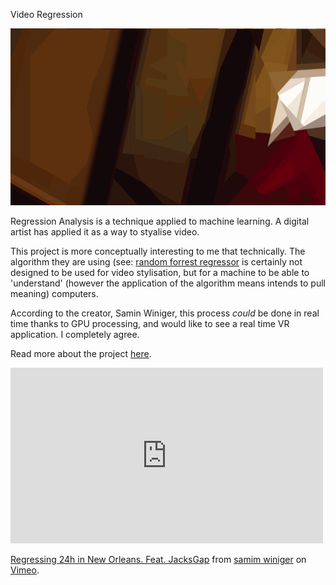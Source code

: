 Video Regression

![Regression Analysis](images/regression.gif)

Regression Analysis is a technique applied to machine learning. A digital artist has applied it as a way to styalise video.

This project is more conceptually interesting to me that technically. The algorithm they are using (see: [random forrest regressor](https://en.wikipedia.org/wiki/Random_forest) is certainly not designed to be used for video stylisation, but for a machine to be able to 'understand' (however the application of the algorithm means intends to pull meaning) computers. 

According to the creator, Samin Winiger, this process *could* be done in real time thanks to GPU processing, and would like to see a real time VR application. I completely agree.

Read more about the project [here](https://medium.com/@samim/regressing-images-a80bacd0f862).

<iframe src="https://player.vimeo.com/video/145008957" width="500" height="281" frameborder="0" webkitallowfullscreen mozallowfullscreen allowfullscreen></iframe> <p><a href="https://vimeo.com/145008957">Regressing 24h in New Orleans. Feat. JacksGap</a> from <a href="https://vimeo.com/samim23">samim winiger</a> on <a href="https://vimeo.com">Vimeo</a>.</p>

